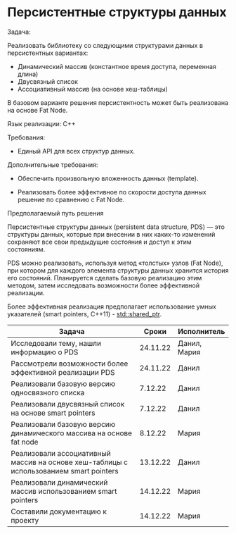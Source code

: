 # Персистентные структуры данных

Задача:

Реализовать библиотеку со следующими структурами данных в персистентных вариантах:

* Динамический массив (константное время доступа, переменная длина)
* Двусвязный список
* Ассоциативный массив (на основе хеш-таблицы)

В базовом варианте решения персистентность может быть реализована на основе Fat Node.

Язык реализации: C++

Требования:

* Единый API для всех структур данных.

Дополнительные требования:

* Обеспечить произвольную вложенность данных (template).

* Реализовать более эффективное по скорости доступа данных решение по сравнению с Fat Node.

Предполагаемый путь решения

Персистентные структуры данных (persistent data structure, PDS) — это структуры данных, которые при внесении в них каких-то изменений сохраняют все свои предыдущие состояния и доступ к этим состояниям.

PDS можно реализовать, используя метод «толстых» узлов (Fat Node), при котором для каждого элемента структуры данных хранится история его состояний. Планируется сделать базовую реализацию этим методом, затем исследовать возможности более эффективной реализации.

Более эффективная реализация предполагает использование умных указателей (smart pointers, C++11) - [std::shared_ptr](https://en.cppreference.com/w/cpp/memory/shared_ptr).

Задача  | Сроки | Исполнитель
------------- | ------------- | -------------
Исследовали тему, нашли информацию о PDS | 24.11.22 | Данил, Мария
Рассмотрели возможности более эффективной реализации PDS | 24.11.22 | Данил
Реализовали базовую версию односвязного списка | 7.12.22 | Данил
Реализовали двусвязный список на основе smart pointers | 7.12.22 | Данил
Реализовали базовую версию динамического массива на основе fat node | 8.12.22 | Мария
Реализовали ассоциативный массив на основе хеш-таблицы с использованием smart pointers | 13.12.22 | Данил
Реализовали динамический массив использованием smart pointers | 14.12.22 | Мария
Составили документацию к проекту | 14.12.22 | Мария

